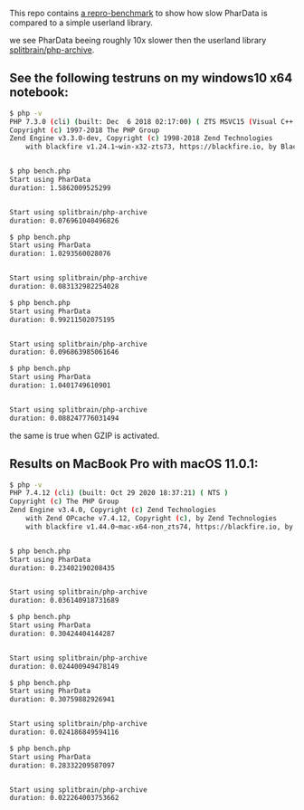 This repo contains [a repro-benchmark](https://github.com/staabm/php-phardata-benchmark/blob/master/bench.php) to show how slow PharData is compared to a simple userland library.

we see PharData beeing roughly 10x slower then the userland library [splitbrain/php-archive](https://github.com/splitbrain/php-archive).

## See the following testruns on my windows10 x64 notebook:

```bash
$ php -v
PHP 7.3.0 (cli) (built: Dec  6 2018 02:17:00) ( ZTS MSVC15 (Visual C++ 2017) x86 )
Copyright (c) 1997-2018 The PHP Group
Zend Engine v3.3.0-dev, Copyright (c) 1998-2018 Zend Technologies
    with blackfire v1.24.1~win-x32-zts73, https://blackfire.io, by Blackfire


$ php bench.php
Start using PharData
duration: 1.5862009525299


Start using splitbrain/php-archive
duration: 0.076961040496826

$ php bench.php
Start using PharData
duration: 1.0293560028076


Start using splitbrain/php-archive
duration: 0.083132982254028

$ php bench.php
Start using PharData
duration: 0.99211502075195


Start using splitbrain/php-archive
duration: 0.096863985061646

$ php bench.php
Start using PharData
duration: 1.0401749610901


Start using splitbrain/php-archive
duration: 0.088247776031494
```

the same is true when GZIP is activated.

## Results on MacBook Pro with macOS 11.0.1:

```bash
$ php -v
PHP 7.4.12 (cli) (built: Oct 29 2020 18:37:21) ( NTS )
Copyright (c) The PHP Group
Zend Engine v3.4.0, Copyright (c) Zend Technologies
    with Zend OPcache v7.4.12, Copyright (c), by Zend Technologies
    with blackfire v1.44.0~mac-x64-non_zts74, https://blackfire.io, by Blackfire


$ php bench.php
Start using PharData
duration: 0.23402190208435


Start using splitbrain/php-archive
duration: 0.036140918731689

$ php bench.php
Start using PharData
duration: 0.30424404144287


Start using splitbrain/php-archive
duration: 0.024400949478149

$ php bench.php
Start using PharData
duration: 0.30759882926941


Start using splitbrain/php-archive
duration: 0.024186849594116

$ php bench.php
Start using PharData
duration: 0.28332209587097


Start using splitbrain/php-archive
duration: 0.022264003753662
```

